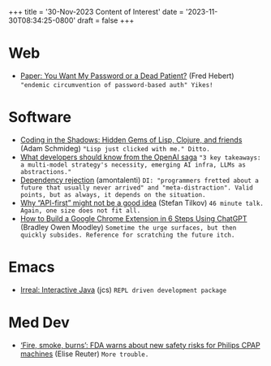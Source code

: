 +++
title = '30-Nov-2023 Content of Interest'
date = '2023-11-30T08:34:25-0800'
draft = false
+++


# Web

-   [Paper: You Want My Password or a Dead Patient?](https://cohost.org/mononcqc/post/3647311-paper-you-want-my-p) (Fred Hebert) `"endemic circumvention of password-based auth" Yikes!`


# Software

-   [Coding in the Shadows: Hidden Gems of Lisp, Clojure, and friends](https://dev.to/offcode/coding-in-the-shadows-hidden-gems-of-lisp-clojure-and-friends-1bj3) (Adam Schmideg)
    `"Lisp just clicked with me." Ditto.`
-   [What developers should know from the OpenAI saga](https://engineercodex.substack.com/p/what-developers-should-know-from)
    `"3 key takeaways: a multi-model strategy's necessity, emerging AI infra, LLMs as abstractions."`
-   [Dependency rejection](https://amontalenti.com/2023/11/25/dependency-rejection) (amontalenti)
    `DI: "programmers fretted about a future that usually never arrived" and "meta-distraction". Valid points, but as always, it depends on the situation.`
-   [Why “API-first” might not be a good idea](https://www.youtube.com/watch?v=fNLQiurGQhE) (Stefan Tilkov) `46 minute talk. Again, one size does not fit all.`
-   [How to Build a Google Chrome Extension in 6 Steps Using ChatGPT](https://semaphoreci.com/blog/google-chrome-extension-chatgpt) (Bradley Owen Moodley)
    `Sometime the urge surfaces, but then quickly subsides. Reference for scratching the future itch.`


# Emacs

-   [Irreal: Interactive Java](https://irreal.org/blog/?p=11794) (jcs)
    `REPL driven development package`


# Med Dev

-   [‘Fire, smoke, burns’: FDA warns about new safety risks for Philips CPAP machines](https://www.medtechdive.com/news/fda-alert-philips-cpap-dreamstation-overheating/700934/) (Elise Reuter)
    `More trouble.`

